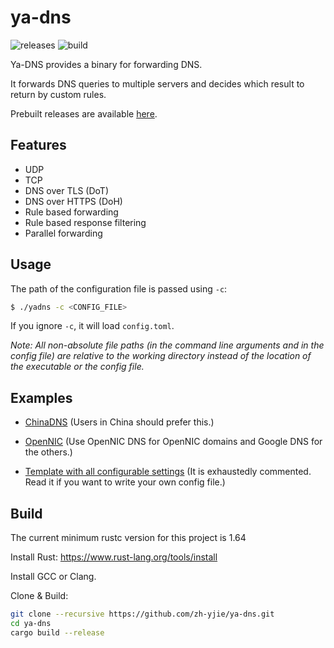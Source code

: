 # ya-dns

![releases](https://github.com/zh-yjie/ya-dns/workflows/release/badge.svg)
![build](https://github.com/zh-yjie/ya-dns/workflows/build/badge.svg)

Ya-DNS provides a binary for forwarding DNS.

It forwards DNS queries to multiple servers and decides which result to return by custom rules.

Prebuilt releases are available [here](https://github.com/zh-yjie/ya-dns/releases). 

## Features

* UDP
* TCP
* DNS over TLS (DoT)
* DNS over HTTPS (DoH)
* Rule based forwarding
* Rule based response filtering
* Parallel forwarding
  
## Usage

The path of the configuration file is passed using `-c`:

```bash
$ ./yadns -c <CONFIG_FILE>
```

If you ignore `-c`, it will load `config.toml`.

*Note: All non-absolute file paths (in the command line arguments and in the config file) are relative to the working directory instead of the location of the executable or the config file.*

## Examples

* [ChinaDNS](examples/chinadns.toml) (Users in China should prefer this.)

* [OpenNIC](examples/opennic.toml) (Use OpenNIC DNS for OpenNIC domains and Google DNS for the others.)

* [Template with all configurable settings](examples/template.toml)
  (It is exhaustedly commented. Read it if you want to write your own config file.)

## Build

The current minimum rustc version for this project is 1.64

Install Rust: https://www.rust-lang.org/tools/install

Install GCC or Clang.

Clone & Build:
```sh
git clone --recursive https://github.com/zh-yjie/ya-dns.git
cd ya-dns
cargo build --release
```

